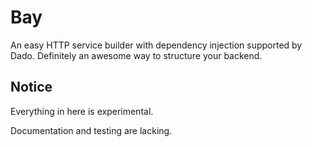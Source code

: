 Bay
===

An easy HTTP service builder with dependency injection supported by Dado. 
Definitely an awesome way to structure your backend.

Notice
------

Everything in here is experimental.

Documentation and testing are lacking.